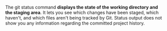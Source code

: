 The git status command **displays the state of the working directory and the staging area**. It lets you see which changes have been staged, which haven't, and which files aren't being tracked by Git. Status output does not show you any information regarding the committed project history.